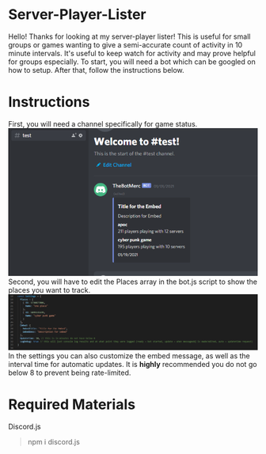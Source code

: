 # Server-Player-Lister
Hello! Thanks for looking at my server-player lister! This is useful for small groups or games wanting to give a semi-accurate count of activity in 10 minute intervals. It's useful to keep watch for activity and may prove helpful for groups especially.
To start, you will need a bot which can be googled on how to setup.
After that, follow the instructions below.
# Instructions
First, you will need a channel specifically for game status.
![Channel](/index.png)
Second, you will have to edit the Places array in the bot.js script to show the places you want to track.
![Settings](/Screenshot_1.png)
In the settings you can also customize the embed message, as well as the interval time for automatic updates. It is **highly** recommended you do not go below 8 to prevent being rate-limited.
# Required Materials
Discord.js
> npm i discord.js
